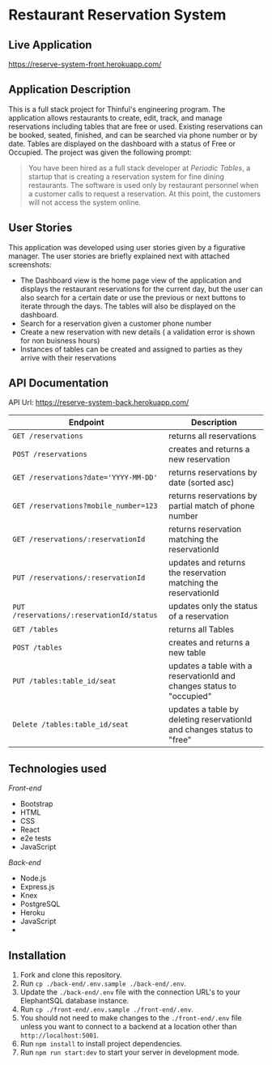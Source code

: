 # Restaurant Reservation System

## Live Application
https://reserve-system-front.herokuapp.com/

## Application Description
This is a full stack project for Thinful's engineering program. The application allows restaurants to create, edit, track, and manage reservations including tables that are free or used. Existing reservations can be booked, seated, finished, and can be searched via phone number or by date. Tables are displayed on the dashboard with a status of Free or Occupied. The project was given the following prompt:
> You have been hired as a full stack developer at _Periodic Tables_, a startup that is creating a reservation system for fine dining restaurants.
> The software is used only by restaurant personnel when a customer calls to request a reservation.
> At this point, the customers will not access the system online.

## User Stories

This application was developed using user stories given by a figurative manager. The user stories are briefly explained next with attached screenshots:
- The Dashboard view is the home page view of the application and displays the restaurant reservations for the current day, but the user can also search for a certain date or use the previous or next buttons to iterate through the days. The tables will also be displayed on the dashboard.
- Search for a reservation given a customer phone number
- Create a new reservation with new details ( a validation error is shown for non buisness hours)
- Instances of tables can be created and assigned to parties as they arrive with their reservations

## API Documentation

API Url: https://reserve-system-back.herokuapp.com/

| Endpoint | Description |
| - | - |
| `GET /reservations` | returns all reservations |
| `POST /reservations` | creates and returns a new reservation |
| `GET /reservations?date='YYYY-MM-DD'` | returns reservations by date (sorted asc) |
| `GET /reservations?mobile_number=123` | returns reservations by partial match of phone number |
| `GET /reservations/:reservationId` | returns reservation matching the reservationId |
| `PUT /reservations/:reservationId` | updates and returns the reservation matching the reservationId |
| `PUT /reservations/:reservationId/status` | updates only the status of a reservation |
| `GET /tables` | returns all Tables |
| `POST /tables` | creates and returns a new table |
| `PUT /tables:table_id/seat` | updates a table with a reservationId and changes status to "occupied" |
| `Delete /tables:table_id/seat` | updates a table by deleting reservationId and changes status to "free" |

## Technologies used

*Front-end*
- Bootstrap
- HTML
- CSS
- React
- e2e tests
- JavaScript

*Back-end*
- Node.js
- Express.js
- Knex
- PostgreSQL
- Heroku
- JavaScript
- 
## Installation

1. Fork and clone this repository.
1. Run `cp ./back-end/.env.sample ./back-end/.env`.
1. Update the `./back-end/.env` file with the connection URL's to your ElephantSQL database instance.
1. Run `cp ./front-end/.env.sample ./front-end/.env`.
1. You should not need to make changes to the `./front-end/.env` file unless you want to connect to a backend at a location other than `http://localhost:5001`.
1. Run `npm install` to install project dependencies.
1. Run `npm run start:dev` to start your server in development mode.

